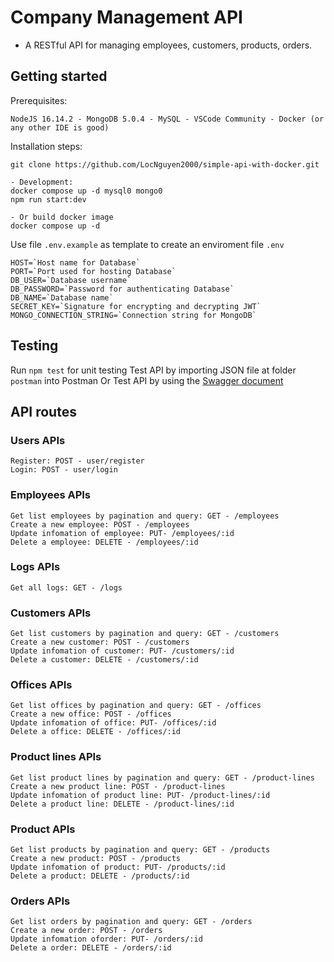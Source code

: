 # Company Management API

- A RESTful API for managing employees, customers, products, orders.

## Getting started

Prerequisites:

```
NodeJS 16.14.2 - MongoDB 5.0.4 - MySQL - VSCode Community - Docker (or any other IDE is good)
```

Installation steps:

```
git clone https://github.com/LocNguyen2000/simple-api-with-docker.git

- Development:
docker compose up -d mysql0 mongo0
npm run start:dev

- Or build docker image
docker compose up -d
```

Use file `.env.example` as template to create an enviroment file `.env`

```
HOST=`Host name for Database`
PORT=`Port used for hosting Database`
DB_USER=`Database username`
DB_PASSWORD=`Password for authenticating Database`
DB_NAME=`Database name`
SECRET_KEY=`Signature for encrypting and decrypting JWT`
MONGO_CONNECTION_STRING=`Connection string for MongoDB`
```

## Testing

Run `npm test` for unit testing
Test API by importing JSON file at folder `postman` into Postman
Or Test API by using the [Swagger document](https://localhost:{PORT}/api-docs)

## API routes

### Users APIs

```
Register: POST - user/register
Login: POST - user/login
```

### Employees APIs

```
Get list employees by pagination and query: GET - /employees
Create a new employee: POST - /employees
Update infomation of employee: PUT- /employees/:id
Delete a employee: DELETE - /employees/:id
```

### Logs APIs

```
Get all logs: GET - /logs
```

### Customers APIs

```
Get list customers by pagination and query: GET - /customers
Create a new customer: POST - /customers
Update infomation of customer: PUT- /customers/:id
Delete a customer: DELETE - /customers/:id
```

### Offices APIs

```
Get list offices by pagination and query: GET - /offices
Create a new office: POST - /offices
Update infomation of office: PUT- /offices/:id
Delete a office: DELETE - /offices/:id
```

### Product lines APIs

```
Get list product lines by pagination and query: GET - /product-lines
Create a new product line: POST - /product-lines
Update infomation of product line: PUT- /product-lines/:id
Delete a product line: DELETE - /product-lines/:id
```

### Product APIs

```
Get list products by pagination and query: GET - /products
Create a new product: POST - /products
Update infomation of product: PUT- /products/:id
Delete a product: DELETE - /products/:id
```

### Orders APIs

```
Get list orders by pagination and query: GET - /orders
Create a new order: POST - /orders
Update infomation oforder: PUT- /orders/:id
Delete a order: DELETE - /orders/:id
```

